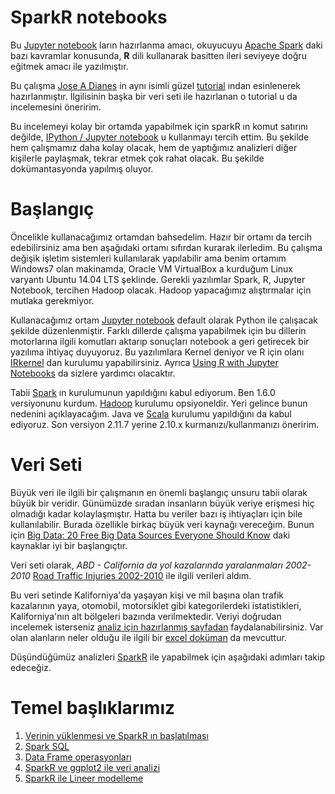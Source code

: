 # SparkR notebooks

Bu [Jupyter notebook](http://jupyter.org/) ların hazırlanma amacı, okuyucuyu [Apache Spark](spark.apache.org) daki bazı kavramlar konusunda, **R** dili kullanarak basitten ileri seviyeye doğru eğitmek amacı ile yazılmıştır.

Bu çalışma [Jose A Dianes](https://github.com/jadianes) in aynı isimli güzel [tutorial](https://github.com/jadianes/spark-r-notebooks) ından esinlenerek hazırlanmıştır. İlgilisinin başka bir veri seti ile hazırlanan o tutorial u da incelemesini öneririm.

Bu incelemeyi kolay bir ortamda yapabilmek için sparkR ın komut satırını değilde, [IPython / Jupyter notebook](http://jupyter.org/) u kullanmayı tercih ettim. Bu şekilde hem çalışmamız daha kolay olacak, hem de yaptığımız analizleri diğer kişilerle paylaşmak, tekrar etmek çok rahat olacak. Bu şekilde dokümantasyonda yapılmış oluyor.

# Başlangıç
Öncelikle kullanacağımız ortamdan bahsedelim. Hazır bir ortamı da tercih edebilirsiniz ama ben aşağıdaki ortamı sıfırdan kurarak ilerledim. Bu çalışma değişik işletim sistemleri kullanılarak yapılabilir ama benim ortamım Windows7 olan makinamda, Oracle VM VirtualBox a kurduğum Linux varyantı Ubuntu 14.04 LTS şeklinde.
Gerekli yazılımlar Spark, R, Jupyter Notebook, tercihen Hadoop olacak. Hadoop yapacağımız alıştırmalar için mutlaka gerekmiyor.

Kullanacağımız ortam [Jupyter notebook](http://jupyter.org/) default olarak Python ile çalışacak şekilde düzenlenmiştir. Farklı dillerde çalışma yapabilmek için bu dillerin motorlarına ilgili komutları aktarıp sonuçları notebook a geri getirecek bir yazılıma ihtiyaç duyuyoruz. Bu yazılımlara Kernel deniyor ve R için olanı [IRkernel](http://irkernel.github.io/installation/) dan kurulumu yapabilirsiniz. Ayrıca [Using R with Jupyter Notebooks](http://blog.revolutionanalytics.com/2015/09/using-r-with-jupyter-notebooks.html) da sizlere yardımcı olacaktır.

Tabii [Spark](https://spark.apache.org/docs/latest/index.html) ın kurulumunun yapıldığını kabul ediyorum. Ben 1.6.0 versiyonunu kurdum. [Hadoop](http://hadoop.apache.org/releases.html) kurulumu opsiyoneldir. Yeri gelince bunun nedenini açıklayacağım. Java ve [Scala](http://www.scala-lang.org/) kurulumu yapıldığını da kabul ediyoruz. Son versiyon 2.11.7 yerine 2.10.x kurmanızı/kullanmanızı öneririm.

# Veri Seti
Büyük veri ile ilgili bir çalışmanın en önemli başlangıç unsuru tabii olarak büyük bir veridir. Günümüzde sıradan insanların büyük veriye erişmesi hiç olmadığı kadar kolaylaşmıştır. Hatta bu veriler bazı iş ihtiyaçları için bile kullanılabilir. Burada özellikle birkaç büyük veri kaynağı vereceğim. Bunun için [Big Data: 20 Free Big Data Sources Everyone Should Know](http://www.smartdatacollective.com/bernardmarr/235366/big-data-20-free-big-data-sources-everyone-should-know) daki kaynaklar iyi bir başlangıçtır.

Veri seti olarak, *ABD - California da yol kazalarında yaralanmaları 2002-2010* [Road Traffic Injuries 2002-2010](http://www.healthdata.gov/dataset/road-traffic-injuries-2002-2010) ile ilgili verileri aldım.

Bu veri setinde Kaliforniya'da yaşayan kişi ve mil başına olan trafik kazalarının yaya, otomobil, motorsiklet gibi kategorilerdeki istatistikleri, Kaliforniya'nın alt bölgeleri bazında verilmektedir. Veriyi doğrudan incelemek isterseniz [analiz için hazırlanmış sayfadan](https://cdph.data.ca.gov/Environment/Road-Traffic-Injuries-2002-2010/xmwz-xvsf) faydalanabilirsiniz. Var olan alanların neler olduğu ile ilgili bir [excel doküman](https://cdph.data.ca.gov/api/views/xmwz-xvsf/files/vFZ2-VvAdPb_6aOkATlLb19r3PpHHYGEgns1EH3kAQs?download=true&filename=RoadTrafficInjuries_DD.xlsx) da mevcuttur.

Düşündüğümüz analizleri [SparkR](http://spark.apache.org/docs/latest/sparkr.html) ile yapabilmek için aşağıdaki adımları takip edeceğiz.

# Temel başlıklarımız
1. [Verinin yüklenmesi ve SparkR ın başlatılması](https://github.com/vezir/spark-r-notebooks/blob/master/notebooks/1-baslangic/baslangic.ipynb)
2. [Spark SQL](https://github.com/vezir/spark-r-notebooks/blob/master/notebooks/2-sparkSQL/sparkSQL.ipynb)
3. [Data Frame operasyonları](https://github.com/vezir/spark-r-notebooks/blob/master/notebooks/3-dataFrameOperations/dataFrameOperations.ipynb)
4. [SparkR ve ggplot2 ile veri analizi](https://github.com/vezir/spark-r-notebooks/blob/master/notebooks/4-exploratoryDataAnalysis/exploratoryDataAnalysis.ipynb)
5. [SparkR ile Lineer modelleme](https://github.com/vezir/spark-r-notebooks/blob/master/notebooks/5-linearModelling/linearModelling.ipynb)
 
